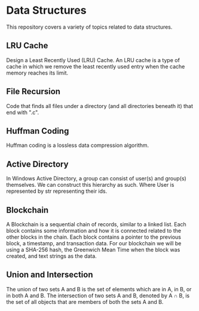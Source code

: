# Data Structures
This repository covers a variety of topics related to data structures.


## LRU Cache
Design a Least Recently Used (LRU) Cache. An LRU cache is a type of cache in which we remove the least recently used entry when the cache memory reaches its limit.

## File Recursion
Code that finds all files under a directory (and all directories beneath it) that end with ".c".


## Huffman Coding
Huffman coding is a lossless data compression algorithm. 

## Active Directory
In Windows Active Directory, a group can consist of user(s) and group(s) themselves. We can construct this hierarchy as such. Where User is represented by str representing their ids.

## Blockchain
A Blockchain is a sequential chain of records, similar to a linked list. Each block contains some information and how it is connected related to the other blocks in the chain. Each block contains a pointer to the previous block, a timestamp, and transaction data. For our blockchain we will be using a SHA-256 hash, the Greenwich Mean Time when the block was created, and text strings as the data.

## Union and Intersection
The union of two sets A and B is the set of elements which are in A, in B, or in both A and B. The intersection of two sets A and B, denoted by A ∩ B, is the set of all objects that are members of both the sets A and B.
